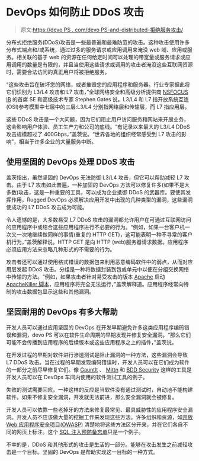 # DevOps 如何防止 DDoS 攻击

> 原文:[https://devo PS . com/devo PS-and-distributed-拒绝服务攻击/](https://devops.com/devops-and-distributed-denial-of-service-attacks/)

分布式拒绝服务(DDoS)攻击是一些最普遍和最难防范的攻击。这种攻击使用许多分布式端点和/或系统，通过过多的服务请求或应用调用来淹没 web 域、应用或服务。相关联的基于 web 的资源在任何给定时间可以处理的带宽量或服务请求或应用调用的数量是有限的，并且当使用这些请求或调用的攻击者淹没这些互联网资源时，需要合法访问的真正用户将被拒绝服务。

“这些攻击旨在破坏您的网络，或者摧毁您的应用程序和服务器。行业专家据此将它们识别为 L3/L4 攻击和 L7 攻击，”全球网络安全和高级分析提供商 [NSFOCUS IB](http://www.nsfocus.com) 的首席 SE 和高级技术专家 Stephen Gates 说。L3/L4 和 L7 指开放系统互连(OSI)参考模型中七层中的三层:L3/L4 分别指网络层和传输层，而 L7 指应用层。

这些 DDoS 攻击是一个大问题，因为它们阻止用户访问服务和网站来开展业务，这会影响用户体验、员工生产力和公司的底线。“有记录以来最大的 L3/L4 DDoS 攻击规模超过了 400Gbps，”盖茨说。“世界各地的组织经常感受到 L7 攻击的影响”，相当于许多企业的大量服务中断。

## 使用坚固的 DevOps 处理 DDoS 攻击

盖茨指出，虽然坚固的 DevOps 无法防御 L3/L4 攻击，但它可以帮助减轻 L7 攻击。由于 L7 攻击如此普遍，一种加固的 DevOps 方法可以修复许多(如果不是大多数)攻击，这是一种重要的工具，可以成为企业抵御 DDoS 的武器库。要使其发挥作用，Rugged DevOps 必须解决应用开发中出现的几种类型的漏洞，这些漏洞使成功的 L7 DDoS 攻击成为可能。

令人遗憾的是，大多数易受 L7 DDoS 攻击的漏洞都允许用户在可通过互联网访问的应用程序中或结合这些应用程序进行不必要的行为。“例如，如果一台客户机一次又一次地继续做同样的事情(重复的 HTTP GET)，这可能表明一种不寻常的客户机行为，”盖茨解释说。HTTP GET 是向 HTTP (web)服务器请求数据。应用程序必须应用方法来忽略几种形式的不需要的行为。

攻击者还可以通过使用格式错误的数据包来利用恶意编码软件中的弱点，从而对应用层发起 DDoS 攻击。分组是一种将数据封装到包或单元中以便在分组交换网络中传输的方法。“例如，如果攻击者针对易受攻击的版本 [Apache](https://httpd.apache.org/) 启动 [ApacheKiller 脚本](http://www.hackersgarage.com/apache-killer-denial-of-service-flaw-in-apache-webserver.html)，应用程序将完全无法运行，”盖茨解释道。应用程序经常向特制的攻击数据包显示这些和其他漏洞。

## 坚固耐用的 DevOps 有多大帮助

开发人员可以通过应用坚固的 DevOps 在开发早期避免许多这类应用程序编码错误和漏洞，devo PS 可以在软件生命周期的早期发现并修复安全漏洞。“那么它们可能不会传播到应用程序的后续版本或这些应用程序之上的插件，”盖茨说。

在开发过程的早期对软件进行渗透测试是阻止漏洞的一种方法，这些漏洞会导致 L7 DDoS 攻击。当在过程的早期发现编码错误时，开发人员可以在它们成为软件的一部分之前尽早修复它们。像 [Gauntlt](http://gauntlt.org/) 、 [Mittn](https://github.com/F-Secure/mittn) 和 [BDD Security](http://www.continuumsecurity.net/bdd-intro.html) 这样的工具是开发人员可以在 DevOps 车间内使用的软件测试工具的例子。

失败的测试需要回应。一种这样的反应是当软件没有通过测试时，自动地不能构建软件。如果不修复安全漏洞，开发就无法前进，那么安全漏洞就会被修复。

开发人员可以依靠一些老掉牙的方法来修复最常见、最具威胁性的应用程序安全漏洞。开发人员不应该做大量的挖掘工作来发现这些方法。许多组织和资源，如[开放 Web 应用程序安全项目(OWASP)](https://www.owasp.org/index.php/Main_Page) 清楚地将这些方法区分开来，并在它们各自不同的网页上标注。这个 [SQL 注入预防备忘单](https://www.owasp.org/index.php/SQL_Injection_Prevention_Cheat_Sheet)只是一个例子。

不幸的是，DDoS 和其他形式的攻击是生活的一部分。能够在攻击发生之前减轻攻击是一个目标。坚固的 DevOps 是帮助实现这一目标的一种方式。